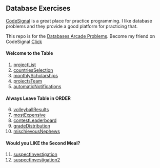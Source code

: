 
## Database Exercises
[CodeSignal](https://app.codesignal.com/) is a great place for practice programming. I like database problems and they provide a good platform for practicing that.

This repo is for the [Databases Arcade Problems](https://app.codesignal.com/arcade/db). Become my friend on CodeSignal [Click](https://app.codesignal.com/signup/w56JNdBBYMcoBfERb/main)

#### Welcome to the Table
1. [projectList](1.%20projectList.md)
2. [countriesSelection](2.%20countriesSelection.md)
3. [monthlyScholarships](3.%20monthlyScholarships.md)
4. [projectsTeam](4.%20projectsTeam.md)
5. [automaticNotifications](5.%20automaticNotifications.md)

#### Always Leave Table in ORDER
6. [volleyballResults](6.%20volleyballResults.md)
7. [mostExpensive](7.%20mostExpensive.md)
8. [contestLeaderboard](8.%20contestLeaderboard.md)
9. [gradeDistribution](9.%20gradeDistribution.md)
10. [mischievousNephews](10.%20mischievousNephews.md)

#### Would you LIKE the Second Meal?
11. [suspectInvestigation](11.%20suspectInvestigation.md)
12. [suspectInvestigation2](12.%20suspectInvestigation2.md)